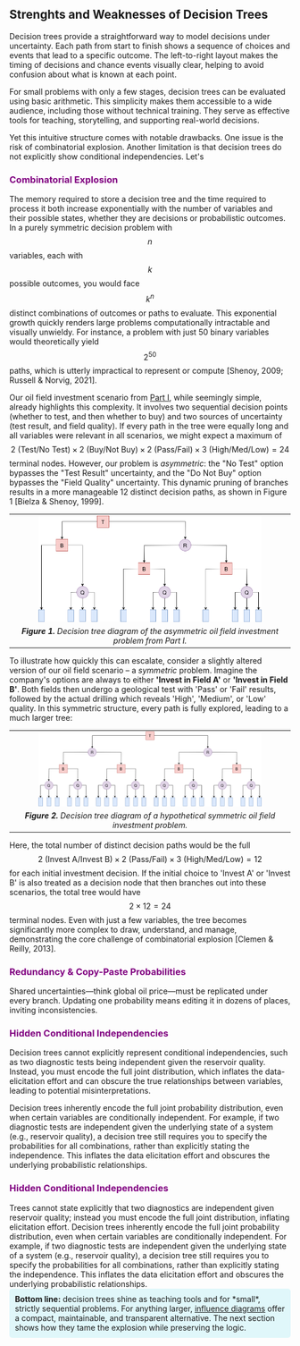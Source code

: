<h2 id="decision-trees-strengths-limitations">Strenghts and Weaknesses of Decision Trees</h2>

Decision trees provide a straightforward way to model decisions under uncertainty. Each path from start to finish shows a sequence of choices and events that lead to a specific outcome. The left-to-right layout makes the timing of decisions and chance events visually clear, helping to avoid confusion about what is known at each point. 

For small problems with only a few stages, decision trees can be evaluated using basic arithmetic. This simplicity makes them accessible to a wide audience, including those without technical training. They serve as effective tools for teaching, storytelling, and supporting real-world decisions. 

Yet this intuitive structure comes with notable drawbacks. One issue is the risk of combinatorial explosion. Another limitation is that decision trees do not explicitly show conditional independencies. Let's 

<h3 id="combinatorial-explosion" style="color:purple;">Combinatorial Explosion</h3>

The memory required to store a decision tree and the time required to process it both increase exponentially with the number of variables and their possible states, whether they are decisions or probabilistic outcomes. In a purely symmetric decision problem with $$n$$ variables, each with $$k$$ possible outcomes, you would face $$k^{n}$$ distinct combinations of outcomes or paths to evaluate. This exponential growth quickly renders large problems computationally intractable and visually unwieldy. For instance, a problem with just 50 binary variables would theoretically yield $$2^{50}$$ paths, which is utterly impractical to represent or compute [Shenoy, 2009; Russell & Norvig, 2021].

Our oil field investment scenario from <a href="/2025/06/08/decision-theory-I.html">Part I</a>, while seemingly simple, already highlights this complexity. It involves two sequential decision points (whether to test, and then whether to buy) and two sources of uncertainty (test result, and field quality). If every path in the tree were equally long and all variables were relevant in all scenarios, we might expect a maximum of $$2 \text{ (Test/No Test)} \times 2 \text{ (Buy/Not Buy)} \times 2 \text{ (Pass/Fail)} \times 3 \text{ (High/Med/Low)} = 24$$ terminal nodes. However, our problem is *asymmetric*: the "No Test" option bypasses the "Test Result" uncertainty, and the "Do Not Buy" option bypasses the "Field Quality" uncertainty. This dynamic pruning of branches results in a more manageable 12 distinct decision paths, as shown in Figure 1 [Bielza & Shenoy, 1999].

<center>
<table>
  <tr>
    <td align="center">
      <img src="/assets/2025-06-14-decision-theory-II/oil_asymmetric_tree.png" alt="Decision tree diagram of the asymmetric oil problem from Part I" width="400">
    </td>
  </tr>
  <tr>
    <td colspan="2" align="center">
      <i><b>Figure 1.</b> Decision tree diagram of the asymmetric oil field investment problem from Part I.</i>
    </td>
  </tr>
</table>
</center>

To illustrate how quickly this can escalate, consider a slightly altered version of our oil field scenario – a *symmetric* problem. Imagine the company's options are always to either **'Invest in Field A'** or **'Invest in Field B'**. Both fields then undergo a geological test with \'Pass\' or \'Fail\' results, followed by the actual drilling which reveals \'High\', \'Medium\', or \'Low\' quality. In this symmetric structure, every path is fully explored, leading to a much larger tree:

<center>
<table>
  <tr>
    <td align="center">
      <img src="/assets/2025-06-14-decision-theory-II/oil_symmetric_tree.png" alt="Decision tree diagram of a hypothetical symmetric oil problem" width="400">
    </td>
  </tr>
  <tr>
    <td colspan="2" align="center">
      <i><b>Figure 2.</b> Decision tree diagram of a hypothetical symmetric oil field investment problem.</i>
    </td>
  </tr>
</table>
</center>

Here, the total number of distinct decision paths would be the full $$2 \text{ (Invest A/Invest B)} \times 2 \text{ (Pass/Fail)} \times 3 \text{ (High/Med/Low)} = 12$$ for each initial investment decision. If the initial choice to \'Invest A\' or \'Invest B\' is also treated as a decision node that then branches out into these scenarios, the total tree would have $$2 \times 12 = 24$$ terminal nodes. Even with just a few variables, the tree becomes significantly more complex to draw, understand, and manage, demonstrating the core challenge of combinatorial explosion [Clemen & Reilly, 2013].

<h3 id="redundancy" style="color:purple;">Redundancy & Copy-Paste Probabilities</h3>
Shared uncertainties—think global oil price—must be replicated under every branch. Updating one probability means editing it in dozens of places, inviting inconsistencies.

<h3 id="hidden-independence" style="color:purple;">Hidden Conditional Independencies</h3>
Decision trees cannot explicitly represent conditional independencies, such as two diagnostic tests being independent given the reservoir quality. Instead, you must encode the full joint distribution, which inflates the data-elicitation effort and can obscure the true relationships between variables, leading to potential misinterpretations.

Decision trees inherently encode the full joint probability distribution, even when certain variables are conditionally independent. For example, if two diagnostic tests are independent given the underlying state of a system (e.g., reservoir quality), a decision tree still requires you to specify the probabilities for all combinations, rather than explicitly stating the independence. This inflates the data elicitation effort and obscures the underlying probabilistic relationships.

<!-- Comentar que durante años la unica manera de resolver estos problemas era con arboles de decision y hasta que en 1980 surgen los diagramas de influence, pero realmente no hubo software comun para >

<h2 id="decision-trees-strengths-limitations">Decision Trees: Strengths and Limitations</h2>

Decision trees are a crowd-pleaser. As we saw in <a href="/2025/06/08/decision-theory-I.html">Part&nbsp;I</a>, a left-to-right layout tells a self-explanatory story: *if this happens, then we choose that*. Their visual simplicity makes them ideal for workshops with non-technical stakeholders, offers an audit trail regulators love, and—when the problem is small—lets you "roll back" the expected utility with nothing more exotic than a spreadsheet.

However, those same trees can buckle once real-world complexity sneaks in. Extra decisions, shared uncertainties, feedback loops, or multi-attribute objectives quickly turn a tidy diagram into a wall-sized poster.

<h3 id="combinatorial-explosion" style="color:purple;">Combinatorial Explosion</h3>
Every additional decision point or uncertain variable rapidly increases the number of possible paths through the tree. For instance, if you add just one more binary decision and one more binary chance node, the number of potential outcomes (leaves) can quadruple. This has direct consequences for memory usage, the computational cost of operations (e.g., numerous Bayes theorem calls), and significantly impacts readability because the tree diagram becomes unmanageably large, even for moderately complex problems, making it difficult to visualize, analyze, or communicate.

<!-- Hay que escribir un ejemplo claro de la limitacion con numeros y a poder ser siguiendo el ejemplo anterior, aunque no tiene por que... -->

<h3 id="hidden-independence" style="color:purple;">Hidden Conditional Independencies</h3>
Trees cannot state explicitly that two diagnostics are independent given reservoir quality; instead you must encode the full joint distribution, inflating elicitation effort. Decision trees inherently encode the full joint probability distribution, even when certain variables are conditionally independent. For example, if two diagnostic tests are independent given the underlying state of a system (e.g., reservoir quality), a decision tree still requires you to specify the probabilities for all combinations, rather than explicitly stating the independence. This inflates the data elicitation effort and obscures the underlying probabilistic relationships.

<!-- Lo mismo para este caso, mostrar de forma clara esta limitacion -->

<div style="background-color: #e0f7fa; padding: 10px; border-radius: 5px;">
<strong>Bottom line:</strong> decision trees shine as teaching tools and for *small*, strictly sequential problems. For anything larger, <u><a href="https://en.wikipedia.org/wiki/Influence_diagram">influence diagrams</a></u> offer a compact, maintainable, and transparent alternative. The next section shows how they tame the explosion while preserving the logic.
</div>

<!-- * Comentar las limitaciones
* Hablar de que librerias en Python tenemos disponibles. Centrarme en PyAgrum y PyCID -->

